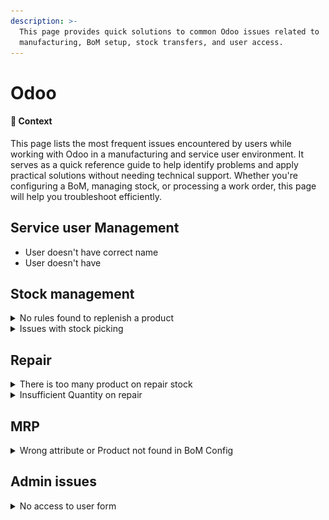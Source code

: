 ```yaml
---
description: >-
  This page provides quick solutions to common Odoo issues related to
  manufacturing, BoM setup, stock transfers, and user access.
---
```


# Odoo

#### 🧭 Context

This page lists the most frequent issues encountered by users while working with Odoo in a manufacturing and service user environment. It serves as a quick reference guide to help identify problems and apply practical solutions without needing technical support. Whether you're configuring a BoM, managing stock, or processing a work order, this page will help you troubleshoot efficiently.

## Service user Management&#x20;

* User doesn't have correct name
* User doesn't have

## Stock management&#x20;

<details>

<summary>No rules found to replenish a product</summary>

Error : ![](<../.gitbook/assets/image (13) (1).png>)

Check on the product if there is the “Replenish On Order(MTO)”

![](<../.gitbook/assets/image (14) (1).png>)

</details>

<details>

<summary>Issues with stock picking </summary>

The product are in the right stock but can’t be reserved :

A product is missing in the move

The wrong lot number as been selected :

System will prevent to have negative value.

</details>

## Repair&#x20;

<details>

<summary>There is too many product on repair stock</summary>

If when checking the repair location you see such prothesis that means that some of the repaired prothesis was either not delivered back or not yet repaired.

</details>

<details>

<summary>Insufficient Quantity on repair</summary>

![](<../.gitbook/assets/image (15) (1).png>)

Multiple reason possible :

* The product to repair was removed from the repair stock
* The product used in the repair was not send or is not in stock please check with your stockmanager



</details>

## MRP &#x20;

<details>

<summary>Wrong attribute or Product not found in BoM Config</summary>

To solve this problem, first close the message and click on "ReConfigure". In a scenario where, for instance, the Foot Sach 2.0 in "Beige" is not available

<img src="../.gitbook/assets/image (12) (1).png" alt="Attributes for the foot SACH 2.0" data-size="original">

You have two options: either change the BoM's color selection to an available option or update the product variant to include the "Beige" color if it's applicable.

</details>

## Admin issues&#x20;

<details>

<summary>No access to user form</summary>

When doing backup of database,  attachement is being deleted or modified.

To resolve this issue you need to go to “Config” > Attachement. Then select all and delete it.

It will solve the error, you can regenerate assets bundle if you want but it’s not necessary.

</details>

